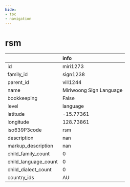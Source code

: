 ```yaml
---
hide:
- toc
- navigation
---
```

# rsm
|                      | info                    |
|:---------------------|:------------------------|
| id                   | miri1273                |
| family_id            | sign1238                |
| parent_id            | vill1244                |
| name                 | Miriwoong Sign Language |
| bookkeeping          | False                   |
| level                | language                |
| latitude             | -15.77361               |
| longitude            | 128.73861               |
| iso639P3code         | rsm                     |
| description          | nan                     |
| markup_description   | nan                     |
| child_family_count   | 0                       |
| child_language_count | 0                       |
| child_dialect_count  | 0                       |
| country_ids          | AU                      |